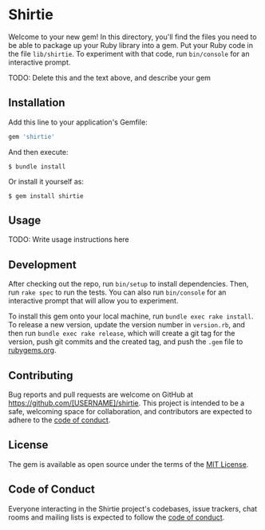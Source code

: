 # Shirtie

Welcome to your new gem! In this directory, you'll find the files you need to be able to package up your Ruby library into a gem. Put your Ruby code in the file `lib/shirtie`. To experiment with that code, run `bin/console` for an interactive prompt.

TODO: Delete this and the text above, and describe your gem

## Installation

Add this line to your application's Gemfile:

```ruby
gem 'shirtie'
```

And then execute:

    $ bundle install

Or install it yourself as:

    $ gem install shirtie

## Usage

TODO: Write usage instructions here

## Development

After checking out the repo, run `bin/setup` to install dependencies. Then, run `rake spec` to run the tests. You can also run `bin/console` for an interactive prompt that will allow you to experiment.

To install this gem onto your local machine, run `bundle exec rake install`. To release a new version, update the version number in `version.rb`, and then run `bundle exec rake release`, which will create a git tag for the version, push git commits and the created tag, and push the `.gem` file to [rubygems.org](https://rubygems.org).

## Contributing

Bug reports and pull requests are welcome on GitHub at https://github.com/[USERNAME]/shirtie. This project is intended to be a safe, welcoming space for collaboration, and contributors are expected to adhere to the [code of conduct](https://github.com/[USERNAME]/shirtie/blob/master/CODE_OF_CONDUCT.md).

## License

The gem is available as open source under the terms of the [MIT License](https://opensource.org/licenses/MIT).

## Code of Conduct

Everyone interacting in the Shirtie project's codebases, issue trackers, chat rooms and mailing lists is expected to follow the [code of conduct](https://github.com/[USERNAME]/shirtie/blob/master/CODE_OF_CONDUCT.md).
